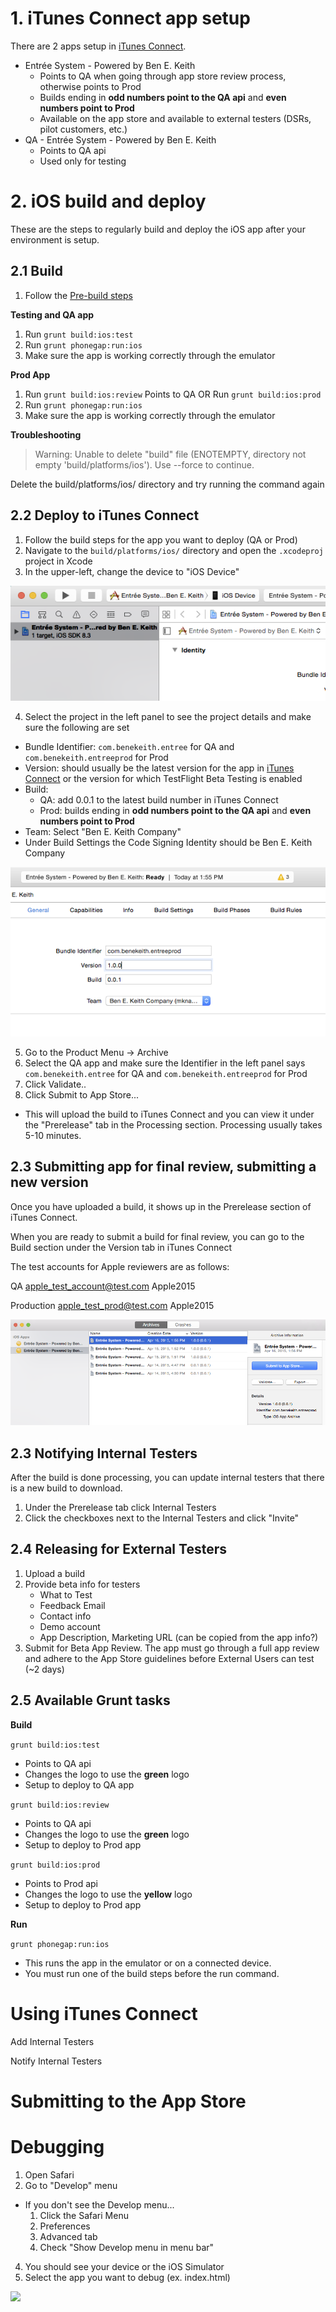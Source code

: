 # 1. iTunes Connect app setup

There are 2 apps setup in [iTunes Connect](itunesconnect.apple.com).

 - Entrée System - Powered by Ben E. Keith
   - Points to QA when going through app store review process, otherwise points to Prod
   - Builds ending in **odd numbers point to the QA api** and **even numbers point to Prod**
   - Available on the app store and available to external testers (DSRs, pilot customers, etc.)
 - QA - Entrée System - Powered by Ben E. Keith
   - Points to QA api
   - Used only for testing

# 2. iOS build and deploy

These are the steps to regularly build and deploy the iOS app after your environment is setup.

## 2.1 Build

1. Follow the [Pre-build steps](3.1-Pre-build-steps.md)

**Testing and QA app**

1. Run ```grunt build:ios:test```
2. Run ```grunt phonegap:run:ios```
3. Make sure the app is working correctly through the emulator

**Prod App**

1. Run ```grunt build:ios:review``` Points to QA OR
   Run ```grunt build:ios:prod```
2. Run ```grunt phonegap:run:ios```
3. Make sure the app is working correctly through the emulator

**Troubleshooting**

> Warning: Unable to delete "build" file (ENOTEMPTY, directory not empty 'build/platforms/ios'). Use --force to continue.

Delete the build/platforms/ios/ directory and try running the command again	

## 2.2 Deploy to iTunes Connect

1. Follow the build steps for the app you want to deploy (QA or Prod)
2. Navigate to the ```build/platforms/ios/``` directory and open the ```.xcodeproj``` project in Xcode
3. In the upper-left, change the device to "iOS Device"

![](images/screenshot-1.png)

4. Select the project in the left panel to see the project details and make sure the following are set
 - Bundle Identifier: ```com.benekeith.entree``` for QA and ```com.benekeith.entreeprod``` for Prod
 - Version: should usually be the latest version for the app in [iTunes Connect](itunesconnect.apple.com) or the version for which TestFlight Beta Testing is enabled
 - Build: 
	 - QA: add 0.0.1 to the latest build number in iTunes Connect
	 - Prod: builds ending in **odd numbers point to the QA api** and **even numbers point to Prod**
 - Team: Select "Ben E. Keith Company"
 - Under Build Settings the Code Signing Identity should be Ben E. Keith Company

![](images/screenshot-2.png)

5. Go to the Product Menu -> Archive
6. Select the QA app and make sure the Identifier in the left panel says ```com.benekeith.entree``` for QA and ```com.benekeith.entreeprod``` for Prod
7. Click Validate..
8. Click Submit to App Store...
 - This will upload the build to iTunes Connect and you can view it under the "Prerelease" tab in the Processing section. Processing usually takes 5-10 minutes.

## 2.3 Submitting app for final review, submitting a new version

Once you have uploaded a build, it shows up in the Prerelease section of iTunes Connect.

When you are ready to submit a build for final review, you can go to the Build section under the Version tab in iTunes Connect 

The test accounts for Apple reviewers are as follows:

QA
apple_test_account@test.com
Apple2015

Production
apple_test_prod@test.com
Apple2015

![](images/screenshot-3.png)

## 2.3 Notifying Internal Testers

After the build is done processing, you can update internal testers that there is a new build to download.

1. Under the Prerelease tab click Internal Testers
2. Click the checkboxes next to the Internal Testers and click "Invite"

## 2.4 Releasing for External Testers

1. Upload a build
2. Provide beta info for testers 
	- What to Test
	- Feedback Email
	- Contact info
	- Demo account
	- App Description, Marketing URL (can be copied from the app info?)
3. Submit for Beta App Review. The app must go through a full app review and adhere to the App Store guidelines before External Users can test (~2 days)

## 2.5 Available Grunt tasks

**Build**

```grunt build:ios:test```

- Points to QA api
- Changes the logo to use the **green** logo
- Setup to deploy to QA app

```grunt build:ios:review```

- Points to QA api
- Changes the logo to use the **green** logo
- Setup to deploy to Prod app

```grunt build:ios:prod```

- Points to Prod api
- Changes the logo to use the **yellow** logo
- Setup to deploy to Prod app

**Run**

```grunt phonegap:run:ios```

- This runs the app in the emulator or on a connected device.
- You must run one of the build steps before the run command.

# Using iTunes Connect

Add Internal Testers

Notify Internal Testers

# Submitting to the App Store

# Debugging

1. Open Safari
2. Go to "Develop" menu
  - If you don't see the Develop menu...
    1. Click the Safari Menu
    2. Preferences
    3. Advanced tab
    4. Check "Show Develop menu in menu bar"
4. You should see your device or the iOS Simulator 
5. Select the app you want to debug (ex. index.html)

![](images/screenshot-4.png)